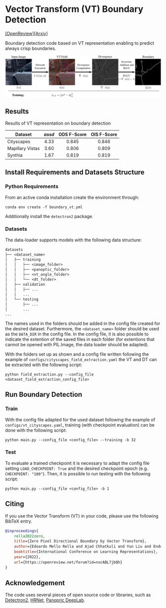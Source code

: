 # Vector Transform (VT) Boundary Detection

[[OpenReview]](https://openreview.net/forum?id=nxcABL7jbQh)[[Arxiv]](https://arxiv.org/abs/2203.08795)

Boundary detection code based on VT representation enabling to predict always crisp boundaries.

![method_fig](figs/vt_method.png)

## Results

Results of VT representation on boundary detection 

| Dataset           | *assd*        | ODS F-Score   | OIS F-Score   |
| ----------------- |:-------------:|:-------------:|:-------------:|
| Cityscapes        | 4.33          | 0.845         | 0.846         |
| Mapillary Vistas  | 3.60          | 0.806         | 0.809         |
| Synthia           | 1.67          | 0.819         | 0.819         |

## Install Requirements and Datasets Structure

### Python Requirements

From an active conda installation create the environment through:
```
conda env create -f boundary_vt.yml
```
Additionally install the `detectron2` package.

### Datasets

The data-loader supports models with the following data structure:

```
datasets
├── <dataset_name>
│   ├── training
│   │   ├── <image_folder>
│   │   ├── <panoptic_folder>
│   │   ├── <vt_angle_folder>
│   │   └── <dt_folder>
│   ├── validation
│   │   ├── ...
│   │   ...
│   └── testing
│       ├── ...
│       ...
...
```

The names used in the folders should be added in the config file created for the desired dataset.
Furthermore, the `<dataset_name>` folder should be used as the `DATA_DIR` in the config file.
In the config file, it is also possible to indicate the extention of the saved files in each folder (for extentions that cannot be opened with PIL.Image, the data loader should be adapted).

With the folders set up as shown and a config file written following the example of `configs/cityscapes_field_extraction.yaml` the VT and DT can be extracted with the following script:

```
python field_extraction.py --config_file <dataset_field_extraction_config_file>
```

## Run Boundary Detection

### Train

With the config file adapted for the used dataset following the example of `configs/vt_cityscapes.yaml`, training (with checkpoint evaluation) can be done with the following script:

```
python main.py --config_file <config_file> --training -b 32
```

### Test

To evaluate a trained checkpoint it is necessary to adapt the config file setting `LOAD_CHECKPOINT: True` and the desired checkpoint epoch (e.g. `CHECKPOINT: "100"`). Then, it is possible to run testing with the following script:

```
python main.py --config_file <config_file> -b 1
```

## Citing

If you use the Vector Transform (VT) in your code, please use the following BibTeX entry.

```BibTeX
@inproceedings{
    rella2022zero,
    title={Zero Pixel Directional Boundary by Vector Transform},
    author={Edoardo Mello Rella and Ajad Chhatkuli and Yun Liu and Ender Konukoglu and Luc Van Gool},
    booktitle={International Conference on Learning Representations},
    year={2022},
    url={https://openreview.net/forum?id=nxcABL7jbQh}
}
```

## Acknowledgement

The code uses several pieces of open source code or libraries, such as [Detectron2](https://github.com/facebookresearch/detectron2), [HRNet](https://github.com/HRNet), [Panopric DeepLab](https://github.com/bowenc0221/panoptic-deeplab).
